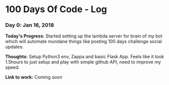 # 100 Days Of Code - Log

### Day 0: Jan 16, 2018

**Today's Progress**: Started setting up the lambda server for brain of my bot which will automate mundane things like posting 100 days challenge social updates.

**Thoughts:** Setup Python3 env, Zappa and basic Flask App. Feels like it took 1.5hours to just setup and play with simple github API, need to improve my speed.

**Link to work:** Coming soon

